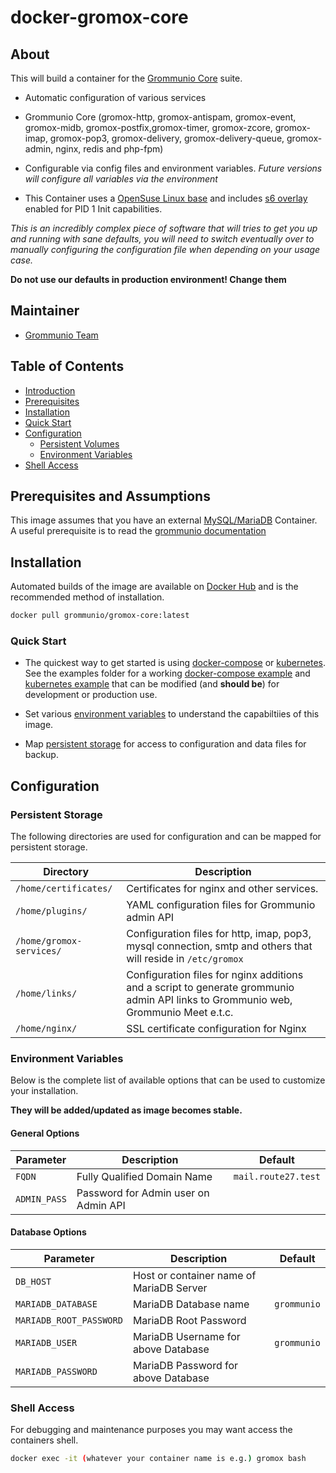 # docker-gromox-core

## About

This will build a container for the [Grommunio Core](https://grommunio.com/) suite.

* Automatic configuration of various services
* Grommunio Core (gromox-http, gromox-antispam, gromox-event, gromox-midb, gromox-postfix,gromox-timer, gromox-zcore, gromox-imap, gromox-pop3, gromox-delivery, gromox-delivery-queue, gromox-admin, nginx, redis and php-fpm)
* Configurable via config files and environment variables. *Future versions will configure all variables via the environment*

* This Container uses a [OpenSuse Linux base](https://hub.docker.com/r/opensuse/leap) and includes [s6 overlay](https://github.com/just-containers/s6-overlay) enabled for PID 1 Init capabilities. 

*This is an incredibly complex piece of software that will tries to get you up and running with sane defaults, you will need to switch eventually over to manually configuring the configuration file when depending on your usage case.* 

**Do not use our defaults in production environment! Change them** 

## Maintainer

- [Grommunio Team](https://github.com/grommunio)

## Table of Contents

- [Introduction](#introduction)
- [Prerequisites](#prerequisites)
- [Installation](#installation)
- [Quick Start](#quick-start)
- [Configuration](#configuration)
    - [Persistent Volumes](#data-volumes)
    - [Environment Variables](#environmentvariables)
- [Shell Access](#shell-access)

## Prerequisites and Assumptions

This image assumes that you have an external [MySQL/MariaDB](https://hub.docker.com/_/mysql) Container.
A useful prerequisite is to read the [grommunio documentation](https://docs.grommunio.com/)

## Installation

Automated builds of the image are available on [Docker Hub](https://hub.docker.com/r/grommunio/gromox-core) and is the recommended
method of installation.

```bash
docker pull grommunio/gromox-core:latest
```

### Quick Start

* The quickest way to get started is using [docker-compose](https://docs.docker.com/compose/) or [kubernetes](https://kubernetes.io/). See the examples folder for a working [docker-compose example](examples/) and [kubernetes example](https://github.com/grommunio/gromox-kubernetes) that can be modified (and **should be**) for development or production use.

* Set various [environment variables](#environment-variables) to understand the capabiltiies of this image.
* Map [persistent storage](#persistent-volumes) for access to configuration and data files for backup.

## Configuration

### Persistent Storage

The following directories are used for configuration and can be mapped for persistent storage.

| Directory  | Description                                                                                         |
| ---------- | --------------------------------------------------------------------------------------------------- |
| `/home/certificates/`   | Certificates for nginx and other services. |
| `/home/plugins/` | YAML configuration files for Grommunio admin API |
| `/home/gromox-services/` | Configuration files for http, imap, pop3, mysql connection, smtp and others that will reside in `/etc/gromox`  |
| `/home/links/`   | Configuration files for nginx additions and a script to generate grommunio admin API links to Grommunio web, Grommunio Meet e.t.c. |
| `/home/nginx/`   | SSL certificate configuration for Nginx  |

### Environment Variables

Below is the complete list of available options that can be used to customize your installation.

**They will be added/updated as image becomes stable.**

#### General Options

| Parameter          | Description                                                                                                          | Default    |
| ------------------ | -------------------------------------------------------------------------------------------------------------------- | ---------- |
| `FQDN`             | Fully Qualified Domain Name                                                                                          | `mail.route27.test` |
| `ADMIN_PASS`       | Password for Admin user on Admin API                                                                                 |                     |


#### Database Options

| Parameter | Description                              | Default |
| --------- | ---------------------------------------- | ------- |
| `DB_HOST`               | Host or container name of MariaDB Server |                |
| `MARIADB_DATABASE`      | MariaDB Database name                    | `grommunio`    |
| `MARIADB_ROOT_PASSWORD` | MariaDB Root Password                    |                |
| `MARIADB_USER`          | MariaDB Username for above Database      | `grommunio`    |
| `MARIADB_PASSWORD`      | MariaDB Password for above Database      |                |


### Shell Access

For debugging and maintenance purposes you may want access the containers shell.

```bash
docker exec -it (whatever your container name is e.g.) gromox bash
```

